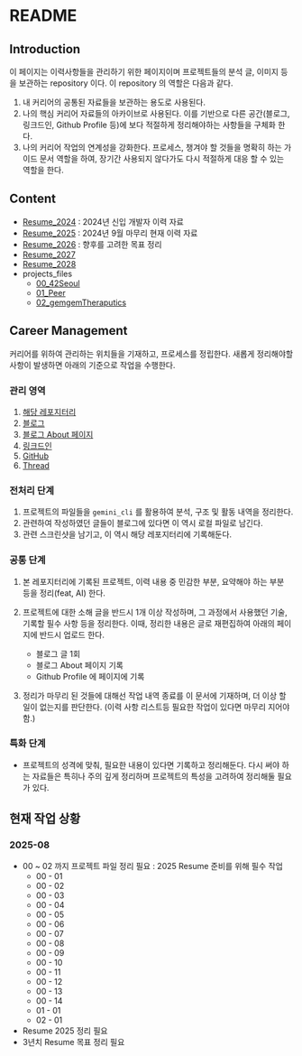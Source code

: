 # README 

## Introduction

이 페이지는 이력사항들을 관리하기 위한 페이지이며 프로젝트들의 분석 글, 이미지 등을 보관하는 repository 이다. 
이 repository 의 역할은 다음과 같다.

1. 내 커리어의 공통된 자료들을 보관하는 용도로 사용된다.
2. 나의 핵심 커리어 자료들의 아카이브로 사용된다. 이를 기반으로 다른 공간(블로그, 링크드인, Github Profile 등)에 보다 적절하게 정리해야하는 사항들을 구체화 한다.
3. 나의 커리어 작업의 연계성을 강화한다. 프로세스, 챙겨야 할 것들을 명확히 하는 가이드 문서 역할을 하여, 장기간 사용되지 않다가도 다시 적절하게 대응 할 수 있는 역할을 한다. 

## Content

- [Resume_2024]() : 2024년 신입 개발자 이력 자료
- [Resume_2025]() : 2024년 9월 마무리 현재 이력 자료
- [Resume_2026]() : 향후를 고려한 목표 정리 
- [Resume_2027]()
- [Resume_2028]()
- projects_files
    - [00_42Seoul]()
    - [01_Peer]()
    - [02_gemgemTheraputics]()


## Career Management

커리어를 위하여 관리하는 위치들을 기재하고, 프로세스를 정립한다. 새롭게 정리해야할 사항이 발생하면 아래의 기준으로 작업을 수행한다.

### 관리 영역

1. [해당 레포지터리](https://github.com/Paul2021-R/resume)
2. [블로그](https://paul2021-r.github.io/)
3. [블로그 About 페이지](https://paul2021-r.github.io/about.html)
4. [링크드인](https://www.linkedin.com/in/hansol-ryu-371581163/)
5. [GitHub](https://github.com/Paul2021-R)
6. [Thread](https://www.threads.com/@ryu_hsol)

### 전처리 단계

1. 프로젝트의 파일들을 `gemini_cli` 를 활용하여 분석, 구조 및 활동 내역을 정리한다.
2. 관련하여 작성하였던 글들이 블로그에 있다면 이 역시 로컬 파일로 남긴다. 
3. 관련 스크린샷을 남기고, 이 역시 해당 레포지터리에 기록해둔다.

### 공통 단계

1. 본 레포지터리에 기록된 프로젝트, 이력 내용 중 민감한 부분, 요약해야 하는 부분 등을 정리(feat, AI) 한다. 
2. 프로젝트에 대한 소해 글을 반드시 1개 이상 작성하며, 그 과정에서 사용했던 기술, 기록할 필수 사항 등을 정리한다. 이때, 정리한 내용은 글로 재편집하여 아래의 페이지에 반드시 업로드 한다. 
    - 블로그 글 1회 
    - 블로그 About 페이지 기록
    - Github Profile 에 페이지에 기록 

3. 정리가 마무리 된 것들에 대해선 작업 내역 종료를 이 문서에 기재하며, 더 이상 할 일이 없는지를 판단한다. (이력 사항 리스트등 필요한 작업이 있다면 마무리 지어야 함.)

### 특화 단계

- 프로젝트의 성격에 맞춰, 필요한 내용이 있다면 기록하고 정리해둔다. 다시 써야 하는 자료들은 특히나 주의 깊게 정리하며 프로젝트의 특성을 고려하여 정리해둘 필요가 있다.

## 현재 작업 상황

### 2025-08
- 00 ~ 02 까지 프로젝트 파일 정리 필요 : 2025 Resume 준비를 위해 필수 작업
    - 00 - 01
    - 00 - 02
    - 00 - 03
    - 00 - 04
    - 00 - 05
    - 00 - 06
    - 00 - 07
    - 00 - 08
    - 00 - 09
    - 00 - 10
    - 00 - 11
    - 00 - 12
    - 00 - 13
    - 00 - 14
    - 01 - 01
    - 02 - 01
- Resume 2025 정리 필요
- 3년치 Resume 목표 정리 필요

